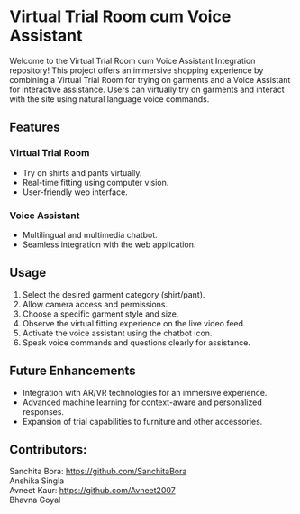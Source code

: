# Virtual Trial Room cum Voice Assistant

Welcome to the Virtual Trial Room cum Voice Assistant Integration repository! This project offers an immersive shopping experience by combining a Virtual Trial Room for trying on garments and a Voice Assistant for interactive assistance. Users can virtually try on garments and interact with the site using natural language voice commands.

## Features

### Virtual Trial Room

- Try on shirts and pants virtually.
- Real-time fitting using computer vision.
- User-friendly web interface.

### Voice Assistant

- Multilingual and multimedia chatbot.
- Seamless integration with the web application.

## Usage

1. Select the desired garment category (shirt/pant).
2. Allow camera access and permissions.
3. Choose a specific garment style and size.
4. Observe the virtual fitting experience on the live video feed.
5. Activate the voice assistant using the chatbot icon.
6. Speak voice commands and questions clearly for assistance.

## Future Enhancements

- Integration with AR/VR technologies for an immersive experience.
- Advanced machine learning for context-aware and personalized responses.
- Expansion of trial capabilities to furniture and other accessories.

## Contributors:
Sanchita Bora: https://github.com/SanchitaBora <br>
Anshika Singla<br>
Avneet Kaur: https://github.com/Avneet2007 <br>
Bhavna Goyal <br>
